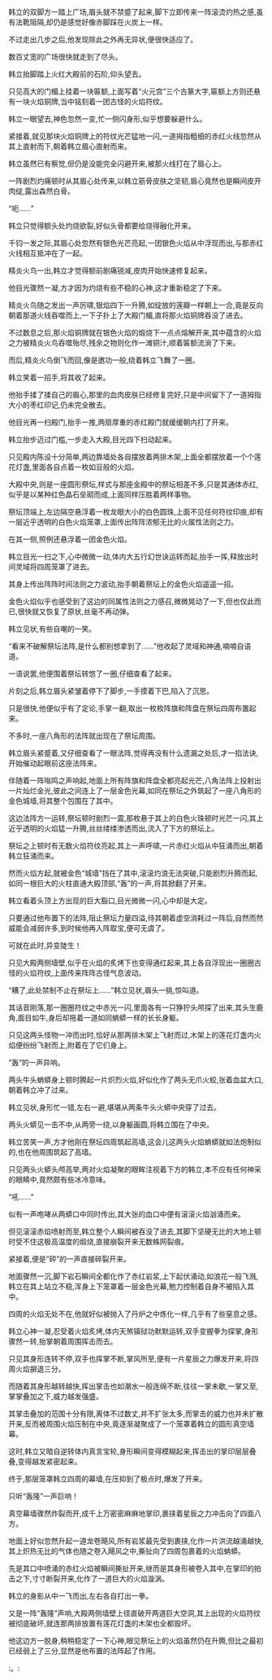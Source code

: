 
韩立的双脚方一踏上广场,眉头就不禁蹙了起来,脚下立即传来一阵滚烫灼热之感,虽有法靴阻隔,却仍是感觉好像赤脚踩在火炭上一样。

不过走出几步之后,他发现除此之外再无异状,便很快适应了。

数百丈宽的广场很快就走到了尽头。

韩立抬脚踏上火红大殿前的石阶,仰头望去。

只见高大的门楣上挂着一块匾额,上面写着“火元宫”三个古篆大字,匾额上方则还悬有一块火焰铜牌,当中铭刻着一团古怪的火焰符纹。

韩立一眼望去,神色忽然一变,忙一侧闪身形,似乎想要躲避什么。

紧接着,就见那块火焰铜牌上的符纹光芒猛地一闪,一道拇指粗细的赤红火线忽然从其上直射而下,朝着韩立眉心直射而来。

韩立虽然已有察觉,但仍是没能完全闪避开来,被那火线打在了眉心上。

一阵剧烈灼痛顿时从其眉心处传来,以韩立筋骨皮肤之坚韧,眉心竟然也是瞬间皮开肉绽,露出森然白骨。

“呃……”

韩立只觉得额头处灼烧欲裂,好似头骨都要给烧得融化开来。

千钧一发之际,其眉心处忽然有银色光芒亮起,一团银色火焰从中浮现而出,与那赤红火线相互抵冲在了一起。

精炎火鸟一出,韩立才觉得额前剧痛锐减,皮肉开始快速修复起来。

他目光骤然一凝,方才因为灼烧有些不稳的心神,这才重新稳定了下来。

精炎火鸟随之发出一声厉啸,银焰四下一升腾,如绽放的莲瓣一样朝上一合,竟是反向朝着那道火线吞噬而上,一下子扑上了大殿门楣,直将那火焰铜牌吞没了进去。

不过数息之后,那火焰铜牌就在银色火焰的煅烧下一点点熔解开来,其中蕴含的火焰之力被精炎火鸟吞噬殆尽,残余之物则化作一滩铜汁,顺着匾额流淌了下来。

而后,精炎火鸟倒飞而回,像是邀功一般,绕着韩立飞舞了一圈。

韩立笑着一招手,将其收了起来。

他抬手揉了揉自己的眉心,那里的血肉皮肤已经修复完好,只是中间留下了一道拇指大小的枣红印记,仍未完全散去。

他目光再一扫殿门,抬手一推,两扇厚重的赤红殿门就缓缓朝内打了开来。

韩立抬步迈过门槛,一步走入大殿,目光四下扫动起来。

只见殿内陈设十分简单,两边靠墙处各自摆放着两排木架,上面全都摆放着一个个莲花灯盏,里面各自点着一枚如豆般的火焰。

大殿中央,则是一座圆形祭坛,样式与那座金殿中的祭坛相差不多,只是其通体赤红,似乎是以某种红色晶石垒砌而成,上面同样压胜着两样事物。

祭坛顶端上,左边隔空悬浮着一枚龙眼大小的白色圆珠,上面不见任何符纹印痕,却有一层近乎透明的白色火焰笼罩,上面传出阵阵浓郁无比的火属性法则之力。

在其一侧,照例还悬浮着一团金色火焰。

韩立目光一扫之下,心中微微一动,体内大五行幻世诀运转而起,抬手一挥,释放出时间灵域将四周笼罩了进去。

其身上传出阵阵时间法则之力波动,抬手朝着祭坛上的金色火焰遥遥一招。

金色火焰似乎也感受到了这边的同属性法则之力感召,微微晃动了一下,但也仅此而已,很快就又恢复了原状,丝毫不再动弹。

韩立见状,有些自嘲的一笑。

“看来不破解祭坛法阵,是什么都别想拿到了……”他收起了灵域和神通,喃喃自语道。

一语说罢,他便围着祭坛转悠了一圈,仔细查看了起来。

片刻之后,韩立眉头紧皱着停下了脚步,一手摸着下巴,陷入了沉思。

只是很快,他便似乎有了定论,手掌一翻,取出一枚枚阵旗和阵盘在祭坛四周布置起来。

不多时,一座八角形的法阵就出现在了祭坛周围。

韩立眉头紧蹙着,又仔细查看了一眼法阵,觉得再没有什么遗漏之处后,才一掐法诀,开始催动起眼前这座法阵来。

伴随着一阵嗡鸣之声响起,地面上所有阵旗和阵盘全都亮起光芒,八角法阵上投射出一片灿烂金光,彼此之间连上了一层金色光幕,如同在祭坛之外筑起了一座八角形的金色城墙,将其整个包围在了其中。

这边法阵方一运转,祭坛顿时剧烈一震,那枚悬于其上的白色火珠顿时光芒一闪,其上近乎透明的火焰猛一升腾,丝丝缕缕渗透而出,流入了下方的祭坛上。

祭坛之上顿时有无数火焰符纹亮起,其上一声呼啸,一片赤红火焰从中狂涌而出,朝着韩立狂涌而来。

然而火焰方起,就被金色“城墙”挡在了其中,滚滚灼浪无法突破,只能剧烈升腾而起,如同一根巨大的火柱直通大殿顶部,“轰”的一声,将其掀翻了开来。

韩立看着头顶上方出现的巨大豁口,目光微微一闪,心中却是大定。

只要通过他布置下的法阵,阻止祭坛力量四溢,待其朝着虚空消耗过一阵后,自然而然威能会减弱许多,到时候他再入阵取宝,便可无虞了。

可就在此时,异变陡生！

只见大殿两侧墙壁,似乎在火焰的炙烤下也变得通红起来,其上各自浮现出一圈圈古怪的火焰符纹,上面传来阵阵古怪气息波动。

“糟了,此处禁制不止在祭坛上……”韩立见状,眉头一挑,惊叫道。

其话音刚落,那一圈圈符纹之中赤光一闪,里面各有一只狰狞头颅探了出来,其头生鹿角,面目如牛,身后却拖着一道如同蚺蟒一样的长长身躯。

只见这两头怪物一冲而出时,恰好从那两排木架上飞射而过,木架上的莲花灯盏内火焰便纷纷飞射而上,附着在了它们身上。

“轰”的一声异响。

两头牛头蚺蟒身上顿时腾起一片炽烈火焰,好似化作了两头无爪火蛟,张着血盆大口,朝着韩立冲了过来。

韩立见状,身形忙一错,左右一避,堪堪从两条牛头火蟒中央穿了过去。

两头火蟒见一击不中,从两旁一绕,以身躯画圆,将韩立围在了中央。

韩立苦笑一声,方才他刚在祭坛四周筑起高墙,这会儿这两头火焰蚺蟒就如法炮制似的,也在他周围筑起了高墙。

只见两头火蟒头颅高举,两对火焰凝聚的眼眸注视着下方的韩立,本不应有任何神采的眼睛中,竟然颇有些冰冷意味。

“吼……”

似有一声咆哮从两蟒口中同时传出,其大张的血口中便有滚滚火焰汹涌而来。

但见滚滚赤焰喷射而至,韩立整个人瞬间被吞没了进去,其脚下坚硬无比的大地上顿时受不住这极高温度的煅烧,直接崩裂开来无数蛛网裂痕。

紧接着,便是“砰”的一声直接碎裂开来。

地面骤然一沉,脚下岩石瞬间全都化作了赤红岩浆,上下起伏涌动,如浪花一般飞溅,韩立在其上站立不稳,浑身上下笼罩着一层金色光幕,勉力控制着自身不被陷入其中。

四周的火焰无处不在,他就好似被抛入了丹炉之中炼化一样,几乎有了些窒息之感。

韩立心神一凝,忍受着火焰炙烤,体内天煞镇狱功默默运转,双手变握拳为探掌,身形骤然一转,抬掌朝着周围挥击而去。

只见其身形连转不停,双手也挥掌不断,掌风所至,便有一片星辰之力爆发开来,将四周火焰摒退三分。

而随着其身形越转越快,挥出掌击也如潮水一般连绵不断,往往一掌未歇,一掌又至,掌掌叠加之下,威力越发强盛。

其掌击叠加的范围十分有限,离体不过数丈,并不扩张太多,而掌击的威力也并未扩散开来,反而被周围火焰压制在中央,竟逐渐凝聚成了一个笼罩着韩立的圆形真空墙幕。

这时,韩立又暗自逆转体内真言宝轮,身形瞬间变得模糊起来,挥击出的掌印层层叠叠,变得越发紧密起来。

终于,那层笼罩韩立四周的幕墙,在压抑到了极点时,爆发了开来。

只听“轰隆”一声巨响！

真空幕墙骤然炸裂而开,成千上万密密麻麻地掌印,裹挟着星辰之力冲击向了四面八方。

地面上好似忽然升起一道龙卷飓风,所有岩浆最先受到裹挟,化作一片洪流越涌越快,其上炽热无比的气体也随之卷入飓风之中,撕扯向了四周包裹着的火焰蚺蟒。

先是其口中喷涌的赤红火焰被瞬间撕扯开来,继而是其身形被卷入其中,在掌印的拍击之下,寸寸断裂开来,化作了一道巨大的火焰漩涡。

韩立的身影从中一飞而出,左右各自打出一拳。

又是一阵“轰隆”声响,大殿两侧墙壁上径直破开两道巨大空洞,其上出现的火焰符纹被彻底破坏,就连那两排放置有莲花灯盏的木架也全都毁坏。

他这边方一脱身,稍稍稳定了一下心神,眼见祭坛上的火焰虽然仍在升腾,但比之最初已经弱上了三分,显然是他布置的法阵起了作用。

:。: